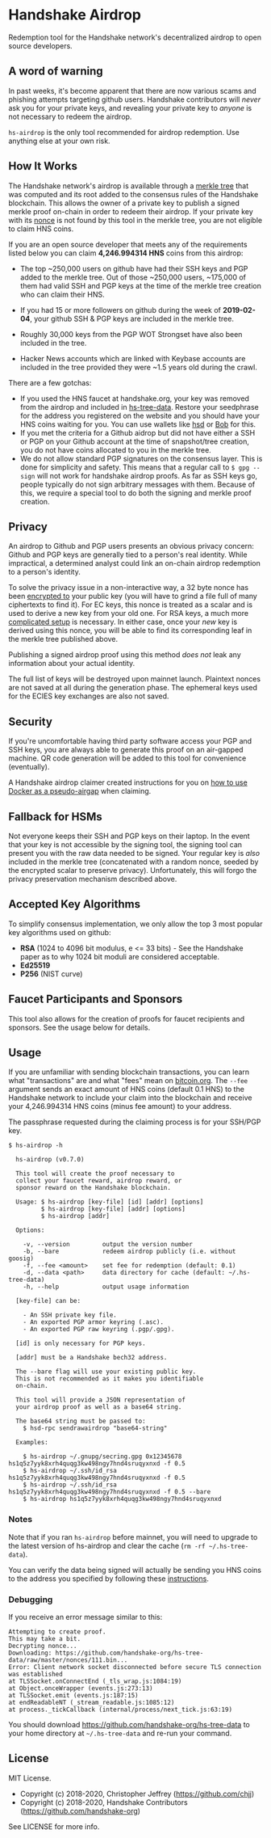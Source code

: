 # Handshake Airdrop

Redemption tool for the Handshake network's decentralized airdrop to open
source developers.

## A word of warning

In past weeks, it's become apparent that there are now various scams and
phishing attempts targeting github users. Handshake contributors will _never_
ask you for your private keys, and revealing your private key to _anyone_ is
not necessary to redeem the airdrop.

`hs-airdrop` is the only tool recommended for airdrop redemption. Use anything
else at your own risk.

## How It Works
The Handshake network's airdrop is available through a [merkle tree][tree] that was computed and its root added to the consensus rules of the Handshake blockchain. This allows the owner of a private key to publish a signed merkle proof on-chain in order to redeem their airdrop. If your private key with its [nonce][nonces] is not found by this tool in the merkle tree, you are not eligible to claim HNS coins.

If you are an open source developer that meets any of the requirements listed below you can claim
__4,246.994314 HNS__ coins from this airdrop:

* The top ~250,000 users on github have had their SSH keys and PGP added to the merkle tree. Out of those ~250,000 users, ~175,000 of them had valid
SSH and PGP keys at the time of the merkle tree creation who can claim their HNS.

* If you had 15 or more followers on github during the week of __2019-02-04__,
your github SSH & PGP keys are included in the merkle tree.

* Roughly 30,000 keys from the PGP WOT Strongset have also been
included in the tree.

* Hacker News accounts which are linked with Keybase
accounts are included in the tree provided they were ~1.5 years old during the
crawl.


There are a few gotchas:
* If you used the HNS faucet at handshake.org, your key was removed from the airdrop and included in [hs-tree-data][tree]. Restore your seedphrase for the address you registered on the website and you should have your HNS coins waiting for you. You can use wallets like [hsd](https://github.com/handshake-org/hsd) or [Bob](https://bobwallet.io) for this.
* If you met the criteria for a Github aidrop but did not have either a SSH or PGP on your Github account at the time of snapshot/tree creation, you do not have coins allocated to you in the merkle tree.
* We do not allow standard PGP signatures on the
consensus layer. This is done for simplicity and safety. This means that a
regular call to `$ gpg --sign` will not work for handshake airdrop proofs. As
far as SSH keys go, people typically do not sign arbitrary messages with them. Because of this, we require a special tool to do both the signing and merkle proof creation.


## Privacy

An airdrop to Github and PGP users presents an obvious privacy concern: Github
and PGP keys are generally tied to a person's real identity. While impractical,
a determined analyst could link an on-chain airdrop redemption to a
person's identity.

To solve the privacy issue in a non-interactive way, a 32 byte nonce has been
[encrypted to][nonces] your public key (you will have to grind a file full of
many ciphertexts to find it). For EC keys, this nonce is treated as a scalar
and is used to derive a new key from your old one. For RSA keys, a much more
[complicated setup][goosig] is necessary. In either case, once your _new_ key
is derived using this nonce, you will be able to find its corresponding leaf in
the merkle tree published above.

Publishing a signed airdrop proof using this method _does not_ leak any
information about your actual identity.

The full list of keys will be destroyed upon mainnet launch. Plaintext nonces
are not saved at all during the generation phase. The ephemeral keys used for
the ECIES key exchanges are also not saved.

## Security

If you're uncomfortable having third party software access your PGP and SSH
keys, you are always able to generate this proof on an air-gapped machine. QR
code generation will be added to this tool for convenience (eventually).

A Handshake airdrop claimer created instructions for you on [how to use Docker as a pseudo-airgap](https://github.com/handshake-org/hs-airdrop/issues/106) when claiming.

## Fallback for HSMs

Not everyone keeps their SSH and PGP keys on their laptop. In the event that
your key is not accessible by the signing tool, the signing tool can present
you with the raw data needed to be signed. Your regular key is _also_ included
in the merkle tree (concatenated with a random nonce, seeded by the encrypted
scalar to preserve privacy). Unfortunately, this will forgo the privacy
preservation mechanism described above.

## Accepted Key Algorithms

To simplify consensus implementation, we only allow the top 3 most popular key
algorithms used on github:

- __RSA__ (1024 to 4096 bit modulus, e <= 33 bits) - See the Handshake paper as
  to why 1024 bit moduli are considered acceptable.
- __Ed25519__
- __P256__ (NIST curve)

## Faucet Participants and Sponsors

This tool also allows for the creation of proofs for faucet recipients and
sponsors. See the usage below for details.

## Usage
If you are unfamiliar with sending blockchain transactions, you can learn what "transactions" are and what "fees" mean on [bitcoin.org](https://developer.bitcoin.org/devguide/transactions.html). The `--fee` argument sends an exact amount of HNS coins (default 0.1 HNS) to the Handshake network to include your claim into the blockchain and receive your 4,246.994314 HNS coins (minus fee amount) to your address.

The passphrase requested during the claiming process is for your SSH/PGP key.

```
$ hs-airdrop -h

  hs-airdrop (v0.7.0)

  This tool will create the proof necessary to
  collect your faucet reward, airdrop reward, or
  sponsor reward on the Handshake blockchain.

  Usage: $ hs-airdrop [key-file] [id] [addr] [options]
         $ hs-airdrop [key-file] [addr] [options]
         $ hs-airdrop [addr]

  Options:

    -v, --version         output the version number
    -b, --bare            redeem airdrop publicly (i.e. without goosig)
    -f, --fee <amount>    set fee for redemption (default: 0.1)
    -d, --data <path>     data directory for cache (default: ~/.hs-tree-data)
    -h, --help            output usage information

  [key-file] can be:

    - An SSH private key file.
    - An exported PGP armor keyring (.asc).
    - An exported PGP raw keyring (.pgp/.gpg).

  [id] is only necessary for PGP keys.

  [addr] must be a Handshake bech32 address.

  The --bare flag will use your existing public key.
  This is not recommended as it makes you identifiable
  on-chain.

  This tool will provide a JSON representation of
  your airdrop proof as well as a base64 string.

  The base64 string must be passed to:
    $ hsd-rpc sendrawairdrop "base64-string"

  Examples:

    $ hs-airdrop ~/.gnupg/secring.gpg 0x12345678 hs1q5z7yyk8xrh4quqg3kw498ngy7hnd4sruqyxnxd -f 0.5
    $ hs-airdrop ~/.ssh/id_rsa hs1q5z7yyk8xrh4quqg3kw498ngy7hnd4sruqyxnxd -f 0.5
    $ hs-airdrop ~/.ssh/id_rsa hs1q5z7yyk8xrh4quqg3kw498ngy7hnd4sruqyxnxd -f 0.5 --bare
    $ hs-airdrop hs1q5z7yyk8xrh4quqg3kw498ngy7hnd4sruqyxnxd
```

### Notes

Note that if you ran `hs-airdrop` before mainnet, you will need to upgrade to
the latest version of hs-airdrop and clear the cache (`rm -rf ~/.hs-tree-data`).

You can verify the data being signed will actually be sending you HNS coins to the address you specified by following these [instructions](https://github.com/handshake-org/hs-airdrop/issues/36).

### Debugging
If you receive an error message similar to this:
```
Attempting to create proof.
This may take a bit.
Decrypting nonce...
Downloading: https://github.com/handshake-org/hs-tree-data/raw/master/nonces/111.bin...
Error: Client network socket disconnected before secure TLS connection was established
at TLSSocket.onConnectEnd (_tls_wrap.js:1084:19)
at Object.onceWrapper (events.js:273:13)
at TLSSocket.emit (events.js:187:15)
at endReadableNT (_stream_readable.js:1085:12)
at process._tickCallback (internal/process/next_tick.js:63:19)
```
You should download https://github.com/handshake-org/hs-tree-data to your home directory at `~/.hs-tree-data` and re-run your command.

## License

MIT License.

- Copyright (c) 2018-2020, Christopher Jeffrey (https://github.com/chjj)
- Copyright (c) 2018-2020, Handshake Contributors (https://github.com/handshake-org)

See LICENSE for more info.

[tree]: https://github.com/handshake-org/hs-tree-data
[nonces]: https://github.com/handshake-org/hs-tree-data/tree/master/nonces
[goosig]: https://github.com/handshake-org/goosig
